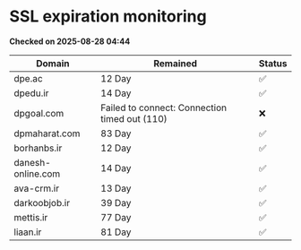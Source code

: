 # SSL expiration monitoring

**Checked on 2025-08-28 04:44**

| Domain | Remained | Status       |
|--------|----------|--------------|
| dpe.ac     | 12 Day   | ✅ |
| dpedu.ir     | 14 Day   | ✅ |
| dpgoal.com     | Failed to connect: Connection timed out (110)       | ❌ |
| dpmaharat.com     | 83 Day   | ✅ |
| borhanbs.ir     | 12 Day   | ✅ |
| danesh-online.com     | 14 Day   | ✅ |
| ava-crm.ir     | 13 Day   | ✅ |
| darkoobjob.ir     | 39 Day   | ✅ |
| mettis.ir     | 77 Day   | ✅ |
| liaan.ir     | 81 Day   | ✅ |
